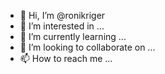 - 👋 Hi, I’m @ronikriger
- 👀 I’m interested in ...
- 🌱 I’m currently learning ...
- 💞️ I’m looking to collaborate on ...
- 📫 How to reach me ...

<!---
ronikriger/ronikriger is a ✨ special ✨ repository because its `README.md` (this file) appears on your GitHub profile.
You can click the Preview link to take a look at your changes.
--->
